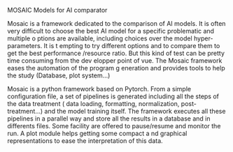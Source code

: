 MOSAIC Models for AI comparator

Mosaic is a framework dedicated to the comparison of AI models. It is often very
 difficult to choose the best AI model for a specific problematic and multiple o
ptions are available, including choices over the model hyper-parameters. It is t
empting to try different options and to compare them to get the best performance
/resource ratio. But this kind of test can be pretty time consuming from the dev
elopper point of vue. The Mosaic framework eases the automation of the program g
eneration and provides tools to help the study (Database, plot system…)

Mosaic is a python framework based on Pytorch. From a simple configuration file,
 a set of pipelines is generated including all the steps of the data treatment (
data loading, formatting, normalization, post-treatment…) and the model training
 itself. The framework executes all these pipelines in a parallel way and store 
all the results in a database and in differents files. Some facility are offered
 to pause/resume and monitor the run. A plot module helps getting some compact a
nd graphical representations to ease the interpretation of this data.
